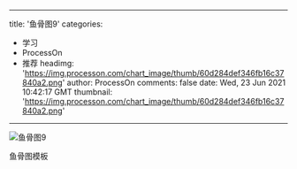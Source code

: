 
---
title: '鱼骨图9'
categories: 
 - 学习
 - ProcessOn
 - 推荐
headimg: 'https://img.processon.com/chart_image/thumb/60d284def346fb16c37840a2.png'
author: ProcessOn
comments: false
date: Wed, 23 Jun 2021 10:42:17 GMT
thumbnail: 'https://img.processon.com/chart_image/thumb/60d284def346fb16c37840a2.png'
---

<div>   
<img class="thumb" alt="鱼骨图9" src="https://img.processon.com/chart_image/thumb/60d284def346fb16c37840a2.png" referrerpolicy="no-referrer">
<p>鱼骨图模板</p>  
</div>
            